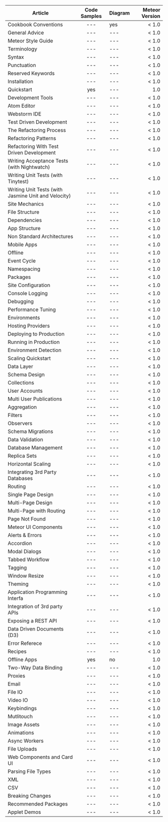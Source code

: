 
| Article       | Code Samples     |  Diagram        | Meteor Version |
| ------------- |:----------------:| ----------------|---------------:|
| Cookbook Conventions | --- | yes |  < 1.0 | 
| General Advice | --- | --- |  < 1.0 | 
| Meteor Style Guide | --- | --- |  < 1.0 | 
| Terminology | --- | --- |  < 1.0 | 
| Syntax | --- | --- |  < 1.0 | 
| Punctuation | --- | --- |  < 1.0 | 
| Reserved Keywords | --- | --- |  < 1.0 | 
| Installation | --- | --- |  < 1.0 | 
| Quickstart | yes | --- |  1.0 | 
| Development Tools | --- | --- |  < 1.0 | 
| Atom Editor | --- | --- |  < 1.0 | 
| Webstorm IDE | --- | --- |  < 1.0 | 
| Test Driven Development | --- | --- |  < 1.0 | 
| The Refactoring Process | --- | --- |  < 1.0 | 
| Refactoring Patterns | --- | --- |  < 1.0 | 
| Refactoring With Test Driven Development | --- | --- |  < 1.0 | 
| Writing Acceptance Tests (with Nightwatch) | --- | --- |  < 1.0 | 
| Writing Unit Tests (with Tinytest) | --- | --- |  < 1.0 | 
| Writing Unit Tests (with Jasmine Unit and Velocity) | --- | --- |  < 1.0 | 
| Site Mechanics | --- | --- |  < 1.0 | 
| File Structure | --- | --- |  < 1.0 | 
| Dependencies | --- | --- |  < 1.0 | 
| App Structure | --- | --- |  < 1.0 | 
| Non Standard Architectures | --- | --- |  < 1.0 | 
| Mobile Apps | --- | --- |  < 1.0 | 
| Offline | --- | --- |  < 1.0 | 
| Event Cycle | --- | --- |  < 1.0 | 
| Namespacing | --- | --- |  < 1.0 | 
| Packages | --- | --- |  < 1.0 | 
| Site Configuration | --- | --- |  < 1.0 | 
| Console Logging | --- | --- |  < 1.0 | 
| Debugging | --- | --- |  < 1.0 | 
| Performance Tuning | --- | --- |  < 1.0 | 
| Environments | --- | --- |  < 1.0 | 
| Hosting Providers | --- | --- |  < 1.0 | 
| Deploying to Production | --- | --- |  < 1.0 | 
| Running in Production | --- | --- |  < 1.0 | 
| Environment Detection | --- | --- |  < 1.0 | 
| Scaling Quickstart | --- | --- |  < 1.0 | 
| Data Layer | --- | --- |  < 1.0 | 
| Schema Design | --- | --- |  < 1.0 | 
| Collections | --- | --- |  < 1.0 | 
| User Accounts | --- | --- |  < 1.0 | 
| Multi User Publications | --- | --- |  < 1.0 | 
| Aggregation | --- | --- |  < 1.0 | 
| Filters | --- | --- |  < 1.0 | 
| Observers | --- | --- |  < 1.0 | 
| Schema Migrations | --- | --- |  < 1.0 | 
| Data Validation | --- | --- |  < 1.0 | 
| Database Management | --- | --- |  < 1.0 | 
| Replica Sets | --- | --- |  < 1.0 | 
| Horizontal Scaling | --- | --- |  < 1.0 | 
| Integrating 3rd Party Databases | --- | --- |  < 1.0 | 
| Routing | --- | --- |  < 1.0 | 
| Single Page Design | --- | --- |  < 1.0 | 
| Multi-Page Design | --- | --- |  < 1.0 | 
| Multi-Page with Routing | --- | --- |  < 1.0 | 
| Page Not Found | --- | --- |  < 1.0 | 
| Meteor UI Components | --- | --- |  < 1.0 | 
| Alerts & Errors | --- | --- |  < 1.0 | 
| Accordion | --- | --- |  < 1.0 | 
| Modal Dialogs | --- | --- |  < 1.0 | 
| Tabbed Workflow | --- | --- |  < 1.0 | 
| Tagging | --- | --- |  < 1.0 | 
| Window Resize | --- | --- |  < 1.0 | 
| Theming | --- | --- |  < 1.0 | 
| Application Programming Interfa | --- | --- |  < 1.0 | ces
| Integration of 3rd party APIs | --- | --- |  < 1.0 | 
| Exposing a REST API | --- | --- |  < 1.0 | 
| Data Driven Documents (D3) | --- | --- |  < 1.0 | 
| Error Referece | --- | --- |  < 1.0 | 
| Recipes | --- | --- |  < 1.0 | 
| Offline Apps | yes | no |  1.0 | 
| Two-Way Data Binding | --- | --- |  < 1.0 | 
| Proxies | --- | --- |  < 1.0 | 
| Email | --- | --- |  < 1.0 | 
| File IO | --- | --- |  < 1.0 | 
| Video IO | --- | --- |  < 1.0 | 
| Keybindings | --- | --- |  < 1.0 | 
| Mutlitouch | --- | --- |  < 1.0 | 
| Image Assets | --- | --- |  < 1.0 | 
| Animations | --- | --- |  < 1.0 | 
| Async Workers | --- | --- |  < 1.0 | 
| File Uploads | --- | --- |  < 1.0 | 
| Web Components and Card UI | --- | --- |  < 1.0 | 
| Parsing File Types | --- | --- |  < 1.0 | 
| XML | --- | --- |  < 1.0 | 
| CSV | --- | --- |  < 1.0 | 
| Breaking Changes | --- | --- |  < 1.0 | 
| Recommended Packages | --- | --- |  < 1.0 | 
| Applet Demos | --- | --- |  < 1.0 | 
